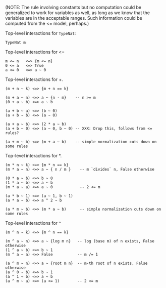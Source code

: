 
(NOTE: The rule involving constants but no computation could be generalized
to work for variables as well, as long as we know that the variables
are in the acceptable ranges.  Such information could be computed
from the \<= model, perhaps.)


Top-level interactions for `TypeNat`:

```wiki
TypeNat m
```


Top-level interactions for \<=

```wiki
m <= n   <=> {m <= n}
0 <= a   <=> True
a <= 0   <=> a ~ 0
```


Top-level interactions for +.

```wiki
(m + n ~ k) <=> {m + n == k}

(m + a ~ n) <=> a ~ {n - m}    -- n >= m
(0 + a ~ b) <=> a ~ b

(a + b ~ a) <=> (b ~ 0)
(a + b ~ b) <=> (a ~ 0)

(a + a ~ b) <=> (2 * a ~ b)
(a + b ~ 0) <=> (a ~ 0, b ~ 0) -- XXX: Drop this, follows from <= rules?

(a + m ~ b) <=> (m + a ~ b)    -- simple normalization cuts down on some rules
```


Top-level interactions for \*.

```wiki
(m * n ~ k) <=> {m * n == k}
(m * a ~ n) <=> a ~ { n / m }    -- m `divides` n, False otherwise

(0 * a ~ b) <=> b ~ 0
(1 * a ~ b) <=> a ~ b
(m * a ~ a) <=> a ~ 0            -- 2 <= m

(a * b ~ 1) <=> (a ~ 1, b ~ 1)
(a * a ~ b) <=> a ^ 2 ~ b

(a * m ~ b) <=> (m * a ~ b)      -- simple normalization cuts down on some rules
```


Top-level interactions for `^`

```wiki
(m ^ n ~ k) <=> {m ^ n == k}

(m ^ a ~ n) <=> a ~ {log m n}   -- log (base m) of n exists, False otherwise
(1 ^ a ~ b) <=> b ~ 1
(m ^ a ~ a) <=> False           -- m /= 1

(a ^ m ~ n) <=> a ~ {root m n}  -- m-th root of n exists, False otherwise
(a ^ 0 ~ b) <=> b ~ 1
(a ^ 1 ~ b) <=> a ~ b
(a ^ m ~ a) <=> (a <= 1)        -- 2 <= m

```